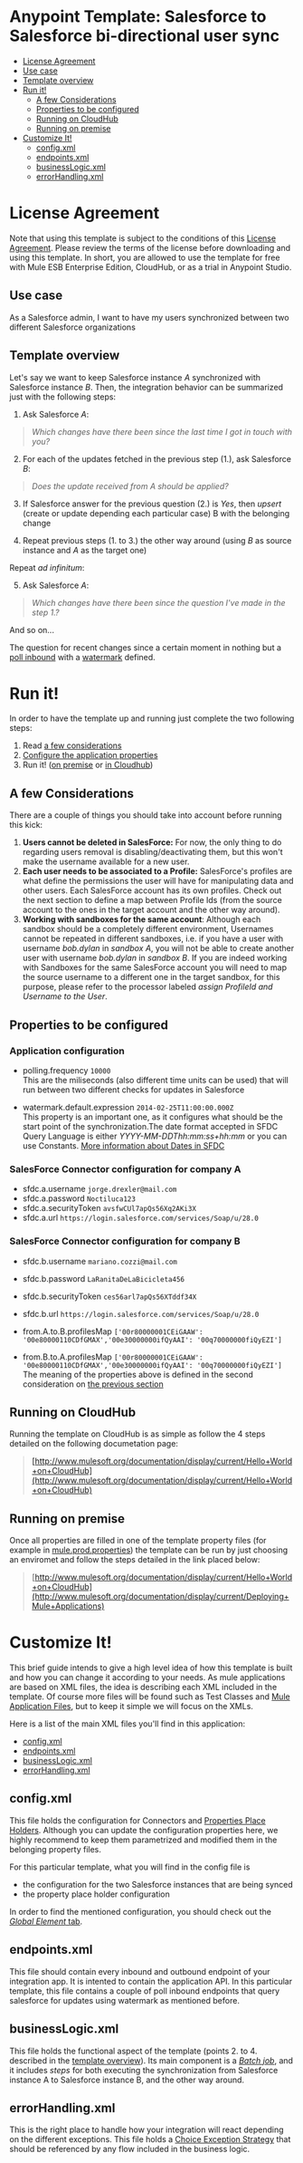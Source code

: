# Anypoint Template: Salesforce to Salesforce bi-directional user sync

+ [License Agreement](#licenseagreement)
+ [Use case](#usecase)
+ [Template overview](#templateoverview)
+ [Run it!](#runit)
    * [A few Considerations](#afewconsiderations)
    * [Properties to be configured](#propertiestobeconfigured)
    * [Running on CloudHub](#runoncloudhub)
    * [Running on premise](#runonopremise)
+ [Customize It!](#customizeit)
    * [config.xml](#configxml)
    * [endpoints.xml](#endpointsxml)
    * [businessLogic.xml](#businesslogicxml)
    * [errorHandling.xml](#errorhandlingxml)


# License Agreement <a name="licenseagreement"/>
Note that using this template is subject to the conditions of this [License Agreement](AnypointTemplateLicense.pdf).
Please review the terms of the license before downloading and using this template. In short, you are allowed to use the template for free with Mule ESB Enterprise Edition, CloudHub, or as a trial in Anypoint Studio.

## Use case <a name="usecase"/>

As a Salesforce admin, I want to have my users synchronized between two different Salesforce organizations

## Template overview <a name="templateoverview"/>

Let's say we want to keep Salesforce instance *A* synchronized with Salesforce instance *B*. Then, the integration behavior can be summarized just with the following steps:

1. Ask Salesforce *A*:
> *Which changes have there been since the last time I got in touch with you?*

2. For each of the updates fetched in the previous step (1.), ask Salesforce *B*:
> *Does the update received from A should be applied?*

3. If Salesforce answer for the previous question (2.) is *Yes*, then *upsert* (create or update depending each particular case) B with the belonging change

4. Repeat previous steps (1. to 3.) the other way around (using *B* as source instance and *A* as the target one)

 Repeat *ad infinitum*:

5. Ask Salesforce *A*:
> *Which changes have there been since the question I've made in the step 1.?*

And so on...
  
  
The question for recent changes since a certain moment in nothing but a [poll inbound][1] with a [watermark][2] defined.


# Run it! <a name="runit"/>

In order to have the template up and running just complete the two following steps:

 1. Read [a few considerations](#afewconsiderations)
 2. [Configure the application properties](#propertiestobeconfigured)
 3. Run it! ([on premise](#runonopremise) or [in Cloudhub](#runoncloudhub))

## A few Considerations <a name="afewconsiderations" />

There are a couple of things you should take into account before running this kick:

1. **Users cannot be deleted in SalesForce:** For now, the only thing to do regarding users removal is disabling/deactivating them, but this won't make the username available for a new user.
2. **Each user needs to be associated to a Profile:** SalesForce's profiles are what define the permissions the user will have for manipulating data and other users. Each SalesForce account has its own profiles. Check out the next section to define a map between Profile Ids (from the source account to the ones in the target account and the other way around).
3. **Working with sandboxes for the same account**: Although each sandbox should be a completely different environment, Usernames cannot be repeated in different sandboxes, i.e. if you have a user with username *bob.dylan* in *sandbox A*, you will not be able to create another user with username *bob.dylan* in *sandbox B*. If you are indeed working with Sandboxes for the same SalesForce account you will need to map the source username to a different one in the target sandbox, for this purpose, please refer to the processor labeled *assign ProfileId and Username to the User*.

## Properties to be configured<a name="propertiestobeconfigured"/>

### Application configuration
+ polling.frequency `10000`  
This are the miliseconds (also different time units can be used) that will run between two different checks for updates in Salesforce

+ watermark.default.expression `2014-02-25T11:00:00.000Z`  
This property is an important one, as it configures what should be the start point of the synchronization.The date format accepted in SFDC Query Language is either *YYYY-MM-DDThh:mm:ss+hh:mm* or you can use Constants. [More information about Dates in SFDC][3]

### SalesForce Connector configuration for company A
+ sfdc.a.username `jorge.drexler@mail.com`
+ sfdc.a.password `Noctiluca123`
+ sfdc.a.securityToken `avsfwCUl7apQs56Xq2AKi3X`
+ sfdc.a.url `https://login.salesforce.com/services/Soap/u/28.0`

### SalesForce Connector configuration for company B
+ sfdc.b.username `mariano.cozzi@mail.com`
+ sfdc.b.password `LaRanitaDeLaBicicleta456`
+ sfdc.b.securityToken `ces56arl7apQs56XTddf34X`
+ sfdc.b.url `https://login.salesforce.com/services/Soap/u/28.0`

+ from.A.to.B.profilesMap `['00r80000001CEiGAAW': '00e80000110CDfGMAX','00e30000000ifQyAAI': '00q70000000fiQyEZI']`  
+ from.B.to.A.profilesMap `['00r80000001CEiGAAW': '00e80000110CDfGMAX','00e30000000ifQyAAI': '00q70000000fiQyEZI']`  
The meaning of the properties above is defined in the second consideration on [the previous section](#afewconsiderations)
 



## Running on CloudHub <a name="runoncloudhub"/>

Running the template on CloudHub is as simple as follow the 4 steps detailed on the following documetation page: 
  
> [http://www.mulesoft.org/documentation/display/current/Hello+World+on+CloudHub](http://www.mulesoft.org/documentation/display/current/Hello+World+on+CloudHub)

## Running on premise <a name="runonopremise"/>
Once all properties are filled in one of the template property files (for example in [mule.prod.properties][4]) the template can be run by just choosing an enviromet and follow the steps detailed in the link placed below:

> [http://www.mulesoft.org/documentation/display/current/Hello+World+on+CloudHub](http://www.mulesoft.org/documentation/display/current/Deploying+Mule+Applications)

# Customize It!<a name="customizeit"/>
This brief guide intends to give a high level idea of how this template is built and how you can change it according to your needs.
As mule applications are based on XML files, the idea is describing each XML included in the template.
Of course more files will be found such as Test Classes and [Mule Application Files][5], but to keep it simple we will focus on the XMLs.

Here is a list of the main XML files you'll find in this application:

* [config.xml](#configxml)
* [endpoints.xml](#endpointsxml)
* [businessLogic.xml](#businesslogicxml)
* [errorHandling.xml](#errorhandlingxml)


## config.xml<a name="configxml"/>
This file holds the configuration for Connectors and [Properties Place Holders][6]. 
Although you can update the configuration properties here, we highly recommend to keep them parametrized and modified them in the belonging property files.

For this particular template, what you will find in the config file is
* the configuration for the two Salesforce instances that are being synced
* the property place holder configuration

In order to find the mentioned configuration, you should check out the [*Global Element* tab][7].


## endpoints.xml<a name="endpointsxml"/> 
This file should contain every inbound and outbound endpoint of your integration app. It is intented to contain the application API.
In this particular template, this file contains a couple of poll inbound endpoints that query salesforce for updates using watermark as mentioned before.

## businessLogic.xml<a name="businesslogicxml"/>
This file holds the functional aspect of the template (points 2. to 4. described in the [template overview](#templateoverview)). Its main component is a [*Batch job*][8], and it includes *steps* for both executing the synchronization from Salesforce instance A to Salesforce instance B, and the other way around.


## errorHandling.xml<a name="errorhandlingxml"/>
This is the right place to handle how your integration will react depending on the different exceptions. 
This file holds a [Choice Exception Strategy][9] that should be referenced by any flow included in the business logic.


  [1]: http://www.mulesoft.org/documentation/display/current/Poll+Reference
  [2]: http://blogs.mulesoft.org/data-synchronizing-made-easy-with-mule-watermarks/
  [3]: http://www.salesforce.com/us/developer/docs/officetoolkit/Content/sforce_api_calls_soql_select_dateformats.htm
  [4]: https://github.com/mulesoft/template-sfdc2sfdc-user-bidirectional-sync/blob/master/src/main/resources/mule.prod.properties
  [5]: http://www.mulesoft.org/documentation/display/current/Application+Format
  [6]: http://www.mulesoft.org/documentation/display/current/Configuring+Properties
  [7]: http://www.mulesoft.org/documentation/display/current/Global+Elements
  [8]: http://www.mulesoft.org/documentation/display/current/Batch+Processing
  [9]: http://www.mulesoft.org/documentation/display/current/Choice+Exception+Strategy
  
  
